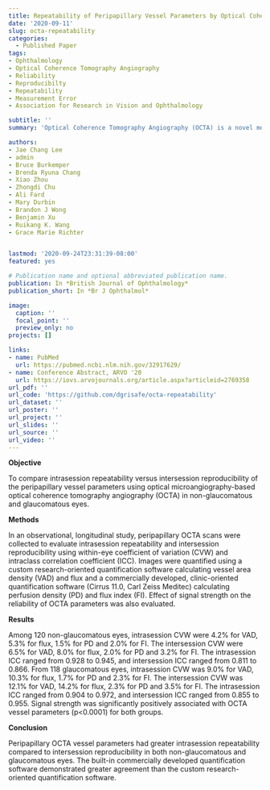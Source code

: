 ```yaml
---
title: Repeatability of Peripapillary Vessel Parameters by Optical Coherence Tomography Angiography
date: '2020-09-11'
slug: octa-repeatability
categories:
  - Published Paper
tags:
- Ophthalmology
- Optical Coherence Tomography Angiography
- Reliability
- Reproducibilty
- Repeatability
- Measurement Error
- Association for Research in Vision and Ophthalmology

subtitle: ''
summary: 'Optical Coherence Tomography Angiography (OCTA) is a novel method of measuring blood flow through the retina of the eye. FDA approval was obtained for OCTA in 2015. The reliability, reproducibility, and repeatability of OCTA have not been characterized in patients with glaucoma and normal eyes. OCTA parameters were highly repeatable during the same visit.'

authors:
- Jae Chang Lee
- admin
- Bruce Burkemper
- Brenda Ryuna Chang
- Xiao Zhou
- Zhongdi Chu
- Ali Fard
- Mary Durbin
- Brandon J Wong
- Benjamin Xu
- Ruikang K. Wang
- Grace Marie Richter


lastmod: '2020-09-24T23:31:39-08:00'
featured: yes

# Publication name and optional abbreviated publication name.
publication: In *British Journal of Ophthalmology*
publication_short: In *Br J Ophthalmol*

image:
  caption: ''
  focal_point: ''
  preview_only: no
projects: []

links:
- name: PubMed
  url: https://pubmed.ncbi.nlm.nih.gov/32917629/
- name: Conference Abstract, ARVO '20
  url: https://iovs.arvojournals.org/article.aspx?articleid=2769358
url_pdf: ''
url_code: 'https://github.com/dgrisafe/octa-repeatability'
url_dataset: ''
url_poster: ''
url_project: ''
url_slides: ''
url_source: ''
url_video: ''
---
```


**Objective** 

To compare intrasession repeatability versus intersession reproducibility of the peripapillary vessel parameters using optical microangiography-based optical coherence tomography angiography (OCTA) in non-glaucomatous and glaucomatous eyes.

**Methods**

In an observational, longitudinal study, peripapillary OCTA scans were collected to evaluate intrasession repeatability and intersession reproducibility using within-eye coefficient of variation (CVW) and intraclass correlation coefficient (ICC). Images were quantified using a custom research-oriented quantification software calculating vessel area density (VAD) and flux and a commercially developed, clinic-oriented quantification software (Cirrus 11.0, Carl Zeiss Meditec) calculating perfusion density (PD) and flux index (FI). Effect of signal strength on the reliability of OCTA parameters was also evaluated.

**Results**

Among 120 non-glaucomatous eyes, intrasession CVW were 4.2% for VAD, 5.3% for flux, 1.5% for PD and 2.0% for FI. The intersession CVW were 6.5% for VAD, 8.0% for flux, 2.0% for PD and 3.2% for FI. The intrasession ICC ranged from 0.928 to 0.945, and intersession ICC ranged from 0.811 to 0.866. From 118 glaucomatous eyes, intrasession CVW was 9.0% for VAD, 10.3% for flux, 1.7% for PD and 2.3% for FI. The intersession CVW was 12.1% for VAD, 14.2% for flux, 2.3% for PD and 3.5% for FI. The intrasession ICC ranged from 0.904 to 0.972, and intersession ICC ranged from 0.855 to 0.955. Signal strength was significantly positively associated with OCTA vessel parameters (p<0.0001) for both groups.

**Conclusion**

Peripapillary OCTA vessel parameters had greater intrasession repeatability compared to intersession reproducibility in both non-glaucomatous and glaucomatous eyes. The built-in commercially developed quantification software demonstrated greater agreement than the custom research-oriented quantification software.
